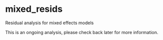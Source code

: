# mixed_resids
Residual analysis for mixed effects models

This is an ongoing analysis, please check back later for more information.
